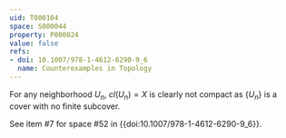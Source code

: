 ```yaml
---
uid: T000104
space: S000044
property: P000024
value: false
refs:
- doi: 10.1007/978-1-4612-6290-9_6
  name: Counterexamples in Topology
---
```


For any neighborhood $U_n$, $cl(U_n) = X$ is clearly not compact as $\{U_n\}$ is a cover with no finite subcover.

See item #7 for space #52 in {{doi:10.1007/978-1-4612-6290-9_6}}.
